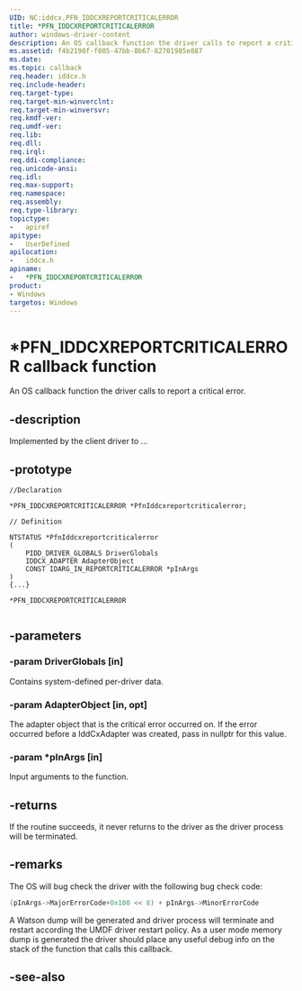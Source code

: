```yaml
---
UID: NC:iddcx.PFN_IDDCXREPORTCRITICALERROR
title: *PFN_IDDCXREPORTCRITICALERROR
author: windows-driver-content
description: An OS callback function the driver calls to report a critical error.
ms.assetid: f4b2190f-f005-47bb-8b67-82701985e887
ms.date:
ms.topic: callback
req.header: iddcx.h
req.include-header:
req.target-type:
req.target-min-winverclnt:
req.target-min-winversvr:
req.kmdf-ver:
req.umdf-ver:
req.lib:
req.dll:
req.irql:
req.ddi-compliance:
req.unicode-ansi:
req.idl:
req.max-support:
req.namespace:
req.assembly:
req.type-library:
topictype:
-	apiref
apitype:
-	UserDefined
apilocation:
-	iddcx.h
apiname:
-	*PFN_IDDCXREPORTCRITICALERROR
product: 
- Windows
targetos: Windows
---
```


# *PFN_IDDCXREPORTCRITICALERROR callback function

An OS callback function the driver calls to report a critical error.

## -description

Implemented by the client driver to ...

## -prototype

```
//Declaration

*PFN_IDDCXREPORTCRITICALERROR *PfnIddcxreportcriticalerror;

// Definition

NTSTATUS *PfnIddcxreportcriticalerror
(
	PIDD_DRIVER_GLOBALS DriverGlobals
	IDDCX_ADAPTER AdapterObject
	CONST IDARG_IN_REPORTCRITICALERROR *pInArgs
)
{...}

*PFN_IDDCXREPORTCRITICALERROR


```

## -parameters

### -param DriverGlobals [in]

Contains system-defined per-driver data.

### -param AdapterObject [in, opt]

The adapter object that is the critical error occurred on. If the error occurred before a IddCxAdapter was created, pass in nullptr for this value.

### -param *pInArgs [in]

Input arguments to the function.

## -returns

If the routine succeeds, it never returns to the driver as the driver process will be terminated.

## -remarks

The OS will bug check the driver with the following bug check code:

```cpp
(pInArgs->MajorErrorCode+0x100 << 8) + pInArgs->MinorErrorCode
```

A Watson dump will be generated and driver process will terminate and restart according the UMDF driver restart policy. As a user mode memory dump is generated the driver should place any useful debug info on the stack of the function that calls this callback.


## -see-also
